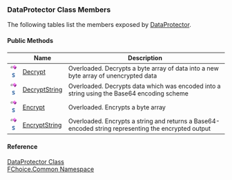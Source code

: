 ﻿### DataProtector Class Members

The following tables list the members exposed by [DataProtector](FChoice.Common~FChoice.Common.DataProtector.md).

#### Public Methods

|   | Name | Description |
| --- | --- | --- |
| ![Public Method](dotnetimages/publicMethod.png)![static (Shared in Visual Basic)](dotnetimages/static.png) | [Decrypt](FChoice.Common~FChoice.Common.DataProtector~Decrypt.md) | Overloaded. Decrypts a byte array of data into a new byte array of unencrypted data   |
| ![Public Method](dotnetimages/publicMethod.png)![static (Shared in Visual Basic)](dotnetimages/static.png) | [DecryptString](FChoice.Common~FChoice.Common.DataProtector~DecryptString.md) | Overloaded. Decrypts data which was encoded into a string using the Base64 encoding scheme   |
| ![Public Method](dotnetimages/publicMethod.png)![static (Shared in Visual Basic)](dotnetimages/static.png) | [Encrypt](FChoice.Common~FChoice.Common.DataProtector~Encrypt.md) | Overloaded. Encrypts a byte array   |
| ![Public Method](dotnetimages/publicMethod.png)![static (Shared in Visual Basic)](dotnetimages/static.png) | [EncryptString](FChoice.Common~FChoice.Common.DataProtector~EncryptString.md) | Overloaded. Encrypts a string and returns a Base64-encoded string representing the encrypted output   |





#### Reference

[DataProtector Class](FChoice.Common~FChoice.Common.DataProtector.md)  
[FChoice.Common Namespace](FChoice.Common~FChoice.Common_namespace.md)
